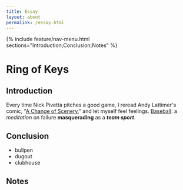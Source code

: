 ```yaml
---
title: Essay
layout: about
permalink: /essay.html
---
```


{% include feature/nav-menu.html sections="Introduction;Conclusion;Notes" %}

# Ring of Keys

## Introduction

Every time Nick Pivetta pitches a good game, I reread Andy Lattimer's comic, "[A Change of Scenery](https://thetwinbill.com/a-change-of-scenery)," and let myself feel feelings. [Baseball](https://en.wikipedia.org/wiki/Baseball): a *meditation* on failure **masquerading** as a ***team sport***.

## Conclusion

- bullpen
- dugout
- clubhouse

## Notes
